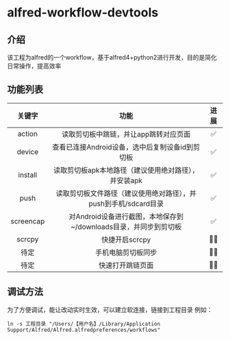 # alfred-workflow-devtools
## 介绍
该工程为alfred的一个workflow，基于alfred4+python2进行开发，目的是简化日常操作，提高效率
## 功能列表

|  关键字   | 功能 | 进展 |
|  :----:  | :----:  | :----: |
| action  | 读取剪切板中跳链，并让app跳转对应页面 | ✅ |
| device  | 查看已连接Android设备，选中后复制设备id到剪切板 | ✅ |
| install  | 读取剪切板apk本地路径（建议使用绝对路径），并安装apk | ✅ |
| push  | 读取剪切板文件路径（建议使用绝对路径），并push到手机/sdcard目录 | ✅ |
| screencap  | 对Android设备进行截图，本地保存到~/downloads目录，并同步到剪切板 | ✅ |
| scrcpy  | 快捷开启scrcpy | 🚴🏻 |
| 待定 | 手机电脑剪切板同步 | 🚴🏻 |
| 待定 | 快速打开跳链页面 | 🚴🏻 |

## 调试方法
为了方便调试，能让改动实时生效，可以建立软连接，链接到工程目录
例如：
``` 
ln -s 工程目录 "/Users/【用户名】/Library/Application Support/Alfred/Alfred.alfredpreferences/workflows"
```
